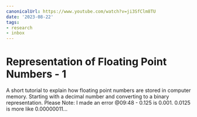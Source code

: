 ```yaml
---
canonicalUrl: https://www.youtube.com/watch?v=ji3SfClm8TU
date: '2023-08-22'
tags:
- research
- inbox
---
```


# Representation of Floating Point Numbers - 1

A short tutorial to explain how floating point numbers are stored in computer memory. Starting with a decimal number and converting to a binary representation.
Please Note: I made an error @09:48 -  0.125 is 0.001.
0.0125 is more like 0.00000011...